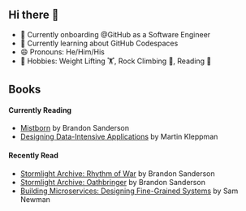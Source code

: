 ## Hi there 👋
- 🔭 Currently onboarding @GitHub as a Software Engineer
- 🌱 Currently learning about GitHub Codespaces
- 😄 Pronouns: He/Him/His
- 🎲 Hobbies: Weight Lifting 🏋, Rock Climbing 🧗, Reading 📖

## Books
#### Currently Reading
- [Mistborn](https://www.goodreads.com/book/show/68428.Mistborn?from_search=true&from_srp=true&qid=06X9dwT79X&rank=1) by Brandon Sanderson
- [Designing Data-Intensive Applications](https://www.goodreads.com/book/show/23463279-designing-data-intensive-applications?ref=nav_sb_ss_1_14) by Martin Kleppman

#### Recently Read
- [Stormlight Archive: Rhythm of War](https://www.goodreads.com/book/show/49021976-rhythm-of-war?ref=nav_sb_ss_1_7) by Brandon Sanderson
- [Stormlight Archive: Oathbringer](https://www.goodreads.com/book/show/34002132-oathbringer?from_search=true&from_srp=true&qid=YQNRIqbbek&rank=2) by Brandon Sanderson
- [Building Microservices: Designing Fine-Grained Systems](https://www.goodreads.com/book/show/22512931-building-microservices?ref=nav_sb_ss_1_13) by Sam Newman

